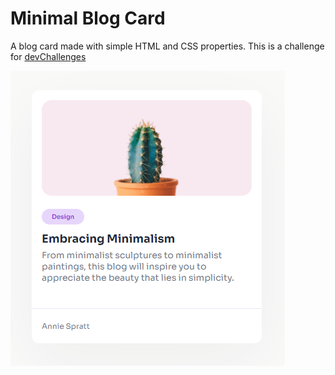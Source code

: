 # Minimal Blog Card

A blog card made with simple HTML and CSS properties. This is a challenge for [devChallenges](https://devchallenges.io/)

![Screenshot](https://github.com/nacho1520/minimalBlogCard/blob/main/public/cardScreenshot.png)
